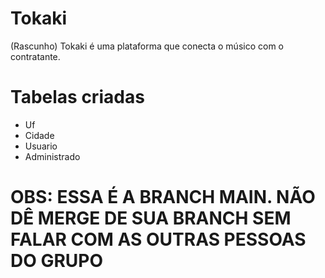 # Tokaki
(Rascunho)
Tokaki é uma plataforma que conecta o músico com o contratante. 

# Tabelas criadas

* Uf
* Cidade
* Usuario
* Administrado

# OBS: ESSA É A BRANCH MAIN. NÃO DÊ MERGE DE SUA BRANCH SEM FALAR COM AS OUTRAS PESSOAS DO GRUPO

